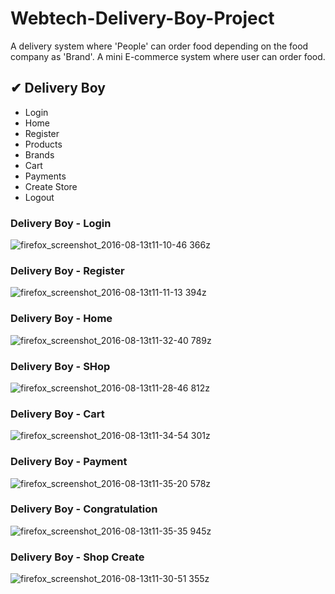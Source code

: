 # Webtech-Delivery-Boy-Project
A delivery system where 'People' can order food depending on the food company as 'Brand'. A mini E-commerce system where user can
order food.

## ✔ Delivery Boy
  - Login </br>
  - Home </br>
  - Register </br>
  - Products </br>
  - Brands </br>
  - Cart </br>
  - Payments </br>
  - Create Store </br>
  - Logout </br>
  
### Delivery Boy - Login
![firefox_screenshot_2016-08-13t11-10-46 366z](https://cloud.githubusercontent.com/assets/13005159/17643105/61c596b8-6181-11e6-8844-cca8aa375eba.png)

### Delivery Boy - Register
![firefox_screenshot_2016-08-13t11-11-13 394z](https://cloud.githubusercontent.com/assets/13005159/17643109/77e44f66-6181-11e6-91c9-7d1c78300e1d.png)

### Delivery Boy - Home
![firefox_screenshot_2016-08-13t11-32-40 789z](https://cloud.githubusercontent.com/assets/13005159/17643111/8ab4a55a-6181-11e6-8ad3-b8e8be8fbc24.png)

### Delivery Boy - SHop
![firefox_screenshot_2016-08-13t11-28-46 812z](https://cloud.githubusercontent.com/assets/13005159/17643134/35db8f8e-6182-11e6-96d8-0bef2c17a04d.png)

### Delivery Boy - Cart
![firefox_screenshot_2016-08-13t11-34-54 301z](https://cloud.githubusercontent.com/assets/13005159/17643167/1f497780-6183-11e6-8696-bfd39323d744.png)

### Delivery Boy - Payment
![firefox_screenshot_2016-08-13t11-35-20 578z](https://cloud.githubusercontent.com/assets/13005159/17643172/522e4d42-6183-11e6-921b-f3a1de1cf2d9.png)

### Delivery Boy - Congratulation
![firefox_screenshot_2016-08-13t11-35-35 945z](https://cloud.githubusercontent.com/assets/13005159/17643173/624acebc-6183-11e6-9cab-bee64219ee1c.png)

### Delivery Boy - Shop Create
![firefox_screenshot_2016-08-13t11-30-51 355z](https://cloud.githubusercontent.com/assets/13005159/17643176/807ef87c-6183-11e6-9223-ce0cd887f054.png)



